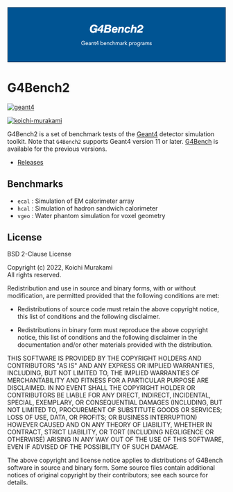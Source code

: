 ![g4bench](logo.png)

# G4Bench2

[![geant4](https://img.shields.io/badge/geant4-11.3-blue.svg)](http://www.geant4.org/)

[![koichi-murakami](https://circleci.com/gh/koichi-murakami/g4bench2.svg?style=svg)](https://circleci.com/gh/koichi-murakami/g4bench2)


G4Bench2 is a set of benchmark tests of the [Geant4](https://geant4.org/)
detector simulation toolkit.
Note that `G4Bench2` supports Geant4 version 11 or later.
[G4Bench](https://github.com/koichi-murakami/g4bench)
is available for the previous versions.

* [Releases](https://github.com/koichi-murakami/g4bench2/releases)

## Benchmarks
* `ecal` : Simulation of EM calorimeter array
* `hcal` : Simulation of hadron sandwich calorimeter
* `vgeo` : Water phantom simulation for voxel geometry

## License
BSD 2-Clause License

Copyright (c) 2022, Koichi Murakami<br>
All rights reserved.

Redistribution and use in source and binary forms, with or without
modification, are permitted provided that the following conditions are met:

* Redistributions of source code must retain the above copyright notice, this
  list of conditions and the following disclaimer.

* Redistributions in binary form must reproduce the above copyright notice,
  this list of conditions and the following disclaimer in the documentation
  and/or other materials provided with the distribution.

THIS SOFTWARE IS PROVIDED BY THE COPYRIGHT HOLDERS AND CONTRIBUTORS "AS IS"
AND ANY EXPRESS OR IMPLIED WARRANTIES, INCLUDING, BUT NOT LIMITED TO, THE
IMPLIED WARRANTIES OF MERCHANTABILITY AND FITNESS FOR A PARTICULAR PURPOSE ARE
DISCLAIMED. IN NO EVENT SHALL THE COPYRIGHT HOLDER OR CONTRIBUTORS BE LIABLE
FOR ANY DIRECT, INDIRECT, INCIDENTAL, SPECIAL, EXEMPLARY, OR CONSEQUENTIAL
DAMAGES (INCLUDING, BUT NOT LIMITED TO, PROCUREMENT OF SUBSTITUTE GOODS OR
SERVICES; LOSS OF USE, DATA, OR PROFITS; OR BUSINESS INTERRUPTION) HOWEVER
CAUSED AND ON ANY THEORY OF LIABILITY, WHETHER IN CONTRACT, STRICT LIABILITY,
OR TORT (INCLUDING NEGLIGENCE OR OTHERWISE) ARISING IN ANY WAY OUT OF THE USE
OF THIS SOFTWARE, EVEN IF ADVISED OF THE POSSIBILITY OF SUCH DAMAGE.

The above copyright and license notice applies to distributions of
G4Bench software in source and binary form.  Some source files contain
additional notices of original copyright by their contributors;
see each source for details.
